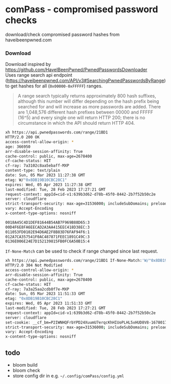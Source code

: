 # comPass - compromised password checks
download/check compromised password hashes from haveibeenpwned.com


### Download
Download inspired by https://github.com/HaveIBeenPwned/PwnedPasswordsDownloader  
Uses range search api endpoint (https://haveibeenpwned.com/API/v3#SearchingPwnedPasswordsByRange) to get hashes for all (`0x00000-0xFFFFF`) ranges.

> A range search typically returns approximately 800 hash suffixes, although this number will differ depending on the hash prefix being searched for and will increase as more passwords are added. There are 1,048,576 different hash prefixes between 00000 and FFFFF (16^5) and every single one will return HTTP 200; there is no circumstance in which the API should return HTTP 404.

```bash
xh https://api.pwnedpasswords.com/range/21BD1                                                                                dev-cookie/search 
HTTP/2.0 200 OK                                                                                                                                    
access-control-allow-origin: *
age: 366950
arr-disable-session-affinity: True
cache-control: public, max-age=2678400
cf-cache-status: HIT
cf-ray: 7a3102c8aa5ebaff-MXP
content-type: text/plain
date: Sun, 05 Mar 2023 11:27:38 GMT
etag: W/"0x8DB19B10CBC28C1"
expires: Wed, 05 Apr 2023 11:27:38 GMT
last-modified: Tue, 28 Feb 2023 17:27:21 GMT
request-context: appId=cid-v1:639b3d62-d78b-45f0-8442-2b7f52b50c2e
server: cloudflare
strict-transport-security: max-age=31536000; includeSubDomains; preload
vary: Accept-Encoding
x-content-type-options: nosniff

0018A45C4D1DEF81644B54AB7F969B88D65:3
00D4F6E8FA6EECAD2A3AA415EEC418D38EC:3
011053FD0102E94D6AE2F8B83D76FAF94F6:1
012A7CA357541F0AC487871FEEC1891C49C:3
0136E006E24E7D152139815FB0FC6A50B15:4

```

`If-None-Match` can be used to check if range changed since last request. 
```bash 
xh https://api.pwnedpasswords.com/range/21BD1 If-None-Match:'W/"0x8DB19B10CBC28C1"'
HTTP/2.0 304 Not Modified
access-control-allow-origin: *
arr-disable-session-affinity: True
cache-control: public, max-age=2678400
cf-cache-status: HIT
cf-ray: 7a3a25aa2cdb0f7e-MXP
date: Sun, 05 Mar 2023 11:51:33 GMT
etag: "0x8DB19B10CBC28C1"
expires: Wed, 05 Apr 2023 11:51:33 GMT
last-modified: Tue, 28 Feb 2023 17:27:21 GMT
request-context: appId=cid-v1:639b3d62-d78b-45f0-8442-2b7f52b50c2e
server: cloudflare
set-cookie: __cf_bm=P2IWNHQFrbYPD24XuumU7erqcKhHIUoPLHL5xHUD8V8-1678017093-0-Af3wDk1topj7VSLSfQsCDtu+WPMIWhjzi5sV3WlrHCgoQWr/YkHGCnW57gbQ5feRL+4fSqAhxDC9etuNVeFmWyc=; path=/; expires=Sun, 05-Mar-23 12:21:33 GMT; domain=.pwnedpasswords.com; HttpOnly; Secure; SameSite=None
strict-transport-security: max-age=31536000; includeSubDomains; preload
vary: Accept-Encoding
x-content-type-options: nosniff

```

## todo 
 - bloom build
 - bloom check 
 - store config dir in e.g. `~/.config/comPass/config.yml`